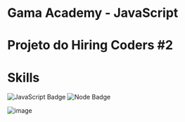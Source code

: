 # Gama Academy - JavaScript

# Projeto do Hiring Coders #2

# Skills
![JavaScript Badge](https://img.shields.io/badge/JavaScript-F7DF1E?style=for-the-badge&logo=javascript&logoColor=black)
![Node Badge](https://img.shields.io/badge/Node.js-43853D?style=for-the-badge&logo=node.js&logoColor=white)

![image](https://user-images.githubusercontent.com/65916297/125559439-e36582c1-8373-4175-9d96-069bf39246a9.png)



